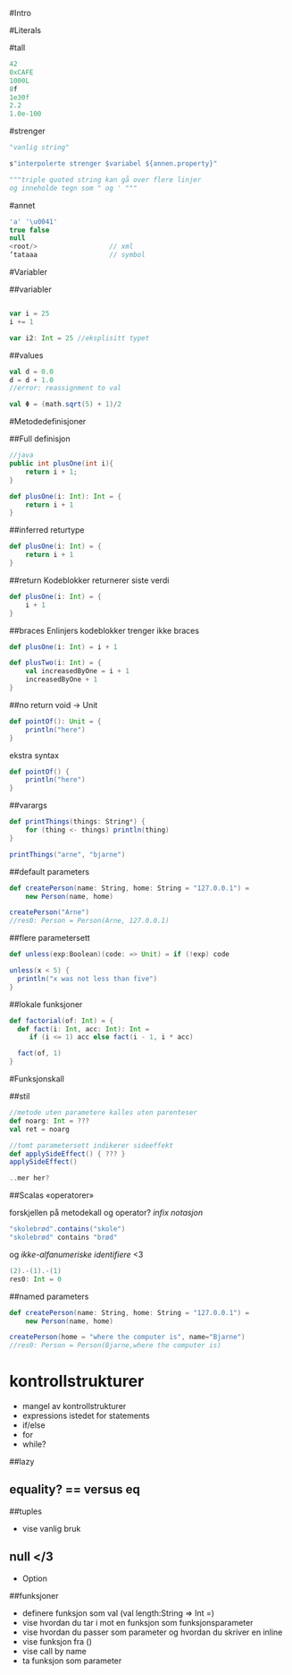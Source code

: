 #Intro



#Literals




#tall
```scala
42
0xCAFE
1000L
8f
1e30f
2.2
1.0e-100
```




#strenger

```python
"vanlig string"

s"interpolerte strenger $variabel ${annen.property}"

"""triple quoted string kan gå over flere linjer
og inneholde tegn som " og ' """
```




#annet
```scala
'a' '\u0041'
true false
null
<root/>                  // xml
’tataaa                  // symbol
```



#Variabler




##variabler

```scala

var i = 25
i += 1

var i2: Int = 25 //eksplisitt typet
```



##values
```scala
val d = 0.0
d = d + 1.0
//error: reassignment to val

val Φ = (math.sqrt(5) + 1)/2
```



#Metodedefinisjoner



##Full definisjon
```java
//java
public int plusOne(int i){
    return i + 1;
}

```
```scala
def plusOne(i: Int): Int = {
    return i + 1
}
```



##inferred returtype

```scala
def plusOne(i: Int) = {
    return i + 1
}
```



##return
Kodeblokker returnerer siste verdi
```scala
def plusOne(i: Int) = {
    i + 1
}
```



##braces
Enlinjers kodeblokker trenger ikke braces
```scala
def plusOne(i: Int) = i + 1

def plusTwo(i: Int) = {
    val increasedByOne = i + 1
    increasedByOne + 1
}
```



##no return
void -> Unit
```scala
def pointOf(): Unit = {
    println("here")
}
```

ekstra syntax
```scala
def pointOf() {
    println("here")
}
```



##varargs
```scala
def printThings(things: String*) {
    for (thing <- things) println(thing)
}

printThings("arne", "bjarne")
```



##default parameters
```scala
def createPerson(name: String, home: String = "127.0.0.1") =
    new Person(name, home)

createPerson("Arne")
//res0: Person = Person(Arne, 127.0.0.1)
```




##flere parametersett

```scala
def unless(exp:Boolean)(code: => Unit) = if (!exp) code

unless(x < 5) {
  println("x was not less than five")
}
```



##lokale funksjoner
```scala
def factorial(of: Int) = {
  def fact(i: Int, acc: Int): Int =
     if (i <= 1) acc else fact(i - 1, i * acc)

  fact(of, 1)
}
```



#Funksjonskall



##stil
```scala
//metode uten parametere kalles uten parenteser
def noarg: Int = ???
val ret = noarg

//tomt parametersett indikerer sideeffekt
def applySideEffect() { ??? }
applySideEffect()

..mer her?
```



##Scalas «operatorer»

forskjellen på metodekall og operator? *infix notasjon*
```scala
"skolebrød".contains("skole")
"skolebrød" contains "brød"
```

og *ikke-alfanumeriske identifiere* <3
```scala
(2).-(1).-(1)
res0: Int = 0
```



##named parameters
```scala
def createPerson(name: String, home: String = "127.0.0.1") =
    new Person(name, home)

createPerson(home = "where the computer is", name="Bjarne")
//res0: Person = Person(Bjarne,where the computer is)
```



# kontrollstrukturer
- mangel av kontrollstrukturer
- expressions istedet for statements
- if/else
- for
- while?




##lazy

## equality? == versus eq

##tuples
- vise vanlig bruk

## null </3
- Option

##funksjoner
- definere funksjon som val (val length:String => Int =)
- vise hvordan du tar i mot en funksjon som funksjonsparameter
- vise hvordan du passer som parameter og hvordan du skriver en inline
- vise funksjon fra ()
- vise call by name
- ta funksjon som parameter